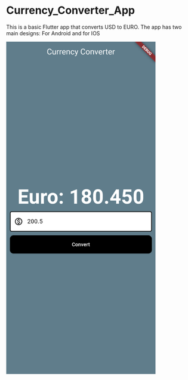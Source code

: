 # Currency_Converter_App
This is a basic Flutter app that converts USD to EURO.
The app has two main designs:
For Android and for IOS

<img src="Android_version.png" alt="BlackJack" width="400"/>
